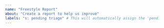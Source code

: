 ```yaml
---
name: "Freestyle Report"
about: "Create a report to help us improve"
labels: "s: pending triage" # This will automatically assign the 'pending triage' label
---
```


<!-- Note: for support questions, please use GitHub discussions. This repository's issues are reserved for feature requests and bug reports.  -->
